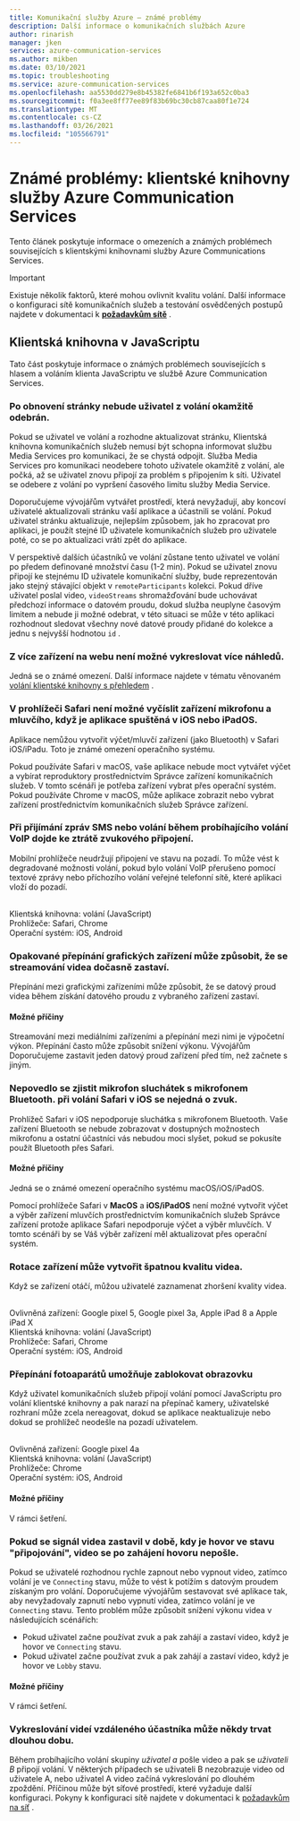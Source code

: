 ```yaml
---
title: Komunikační služby Azure – známé problémy
description: Další informace o komunikačních službách Azure
author: rinarish
manager: jken
services: azure-communication-services
ms.author: mikben
ms.date: 03/10/2021
ms.topic: troubleshooting
ms.service: azure-communication-services
ms.openlocfilehash: aa5530dd279e8b45382fe6841b6f193a652c0ba3
ms.sourcegitcommit: f0a3ee8ff77ee89f83b69bc30cb87caa80f1e724
ms.translationtype: MT
ms.contentlocale: cs-CZ
ms.lasthandoff: 03/26/2021
ms.locfileid: "105566791"
---
```

# <a name="known-issues-azure-communication-services-client-libraries"></a>Známé problémy: klientské knihovny služby Azure Communication Services
Tento článek poskytuje informace o omezeních a známých problémech souvisejících s klientskými knihovnami služby Azure Communications Services.

> [!IMPORTANT]
> Existuje několik faktorů, které mohou ovlivnit kvalitu volání. Další informace o konfiguraci sítě komunikačních služeb a testování osvědčených postupů najdete v dokumentaci k **[požadavkům sítě](https://docs.microsoft.com/azure/communication-services/concepts/voice-video-calling/network-requirements)** .


## <a name="javascript-client-library"></a>Klientská knihovna v JavaScriptu

Tato část poskytuje informace o známých problémech souvisejících s hlasem a voláním klienta JavaScriptu ve službě Azure Communication Services.

### <a name="after-refreshing-the-page-user-is-not-removed-from-the-call-immediately"></a>Po obnovení stránky nebude uživatel z volání okamžitě odebrán. 
Pokud se uživatel ve volání a rozhodne aktualizovat stránku, Klientská knihovna komunikačních služeb nemusí být schopna informovat službu Media Services pro komunikaci, že se chystá odpojit. Služba Media Services pro komunikaci neodebere tohoto uživatele okamžitě z volání, ale počká, až se uživatel znovu připojí za problém s připojením k síti. Uživatel se odebere z volání po vypršení časového limitu služby Media Service.

Doporučujeme vývojářům vytvářet prostředí, která nevyžadují, aby koncoví uživatelé aktualizovali stránku vaší aplikace a účastnili se volání. Pokud uživatel stránku aktualizuje, nejlepším způsobem, jak ho zpracovat pro aplikaci, je použít stejné ID uživatele komunikačních služeb pro uživatele poté, co se po aktualizaci vrátí zpět do aplikace.

V perspektivě dalších účastníků ve volání zůstane tento uživatel ve volání po předem definované množství času (1-2 min). Pokud se uživatel znovu připojí ke stejnému ID uživatele komunikační služby, bude reprezentován jako stejný stávající objekt v `remoteParticipants` kolekci.
Pokud dříve uživatel poslal video, `videoStreams` shromažďování bude uchovávat předchozí informace o datovém proudu, dokud služba neuplyne časovým limitem a nebude ji možné odebrat, v této situaci se může v této aplikaci rozhodnout sledovat všechny nové datové proudy přidané do kolekce a jednu s nejvyšší hodnotou `id` . 


### <a name="its-not-possible-to-render-multiple-previews-from-multiple-devices-on-web"></a>Z více zařízení na webu není možné vykreslovat více náhledů.
Jedná se o známé omezení. Další informace najdete v tématu věnovaném [volání klientské knihovny s přehledem](https://docs.microsoft.com/azure/communication-services/concepts/voice-video-calling/calling-sdk-features) .

### <a name="enumeration-of-the-microphone-and-speaker-devices-is-not-possible-in-safari-when-the-application-runs-on-ios-or-ipados"></a>V prohlížeči Safari není možné vyčíslit zařízení mikrofonu a mluvčího, když je aplikace spuštěná v iOS nebo iPadOS. 
Aplikace nemůžou vytvořit výčet/mluvčí zařízení (jako Bluetooth) v Safari iOS/iPadu. Toto je známé omezení operačního systému.

Pokud používáte Safari v macOS, vaše aplikace nebude moct vytvářet výčet a vybírat reproduktory prostřednictvím Správce zařízení komunikačních služeb. V tomto scénáři je potřeba zařízení vybrat přes operační systém. Pokud používáte Chrome v macOS, může aplikace zobrazit nebo vybrat zařízení prostřednictvím komunikačních služeb Správce zařízení.

### <a name="audio-connectivity-is-lost-when-receiving-sms-messages-or-calls-during-an-ongoing-voip-call"></a>Při přijímání zpráv SMS nebo volání během probíhajícího volání VoIP dojde ke ztrátě zvukového připojení.
Mobilní prohlížeče neudržují připojení ve stavu na pozadí. To může vést k degradované možnosti volání, pokud bylo volání VoIP přerušeno pomocí textové zprávy nebo příchozího volání veřejné telefonní sítě, které aplikaci vloží do pozadí.

<br/>Klientská knihovna: volání (JavaScript)
<br/>Prohlížeče: Safari, Chrome
<br/>Operační systém: iOS, Android

### <a name="repeatedly-switching-video-devices-may-cause-video-streaming-to-temporarily-stop"></a>Opakované přepínání grafických zařízení může způsobit, že se streamování videa dočasně zastaví.

Přepínání mezi grafickými zařízeními může způsobit, že se datový proud videa během získání datového proudu z vybraného zařízení zastaví.

#### <a name="possible-causes"></a>Možné příčiny
Streamování mezi mediálními zařízeními a přepínání mezi nimi je výpočetní výkon. Přepínání často může způsobit snížení výkonu. Vývojářům Doporučujeme zastavit jeden datový proud zařízení před tím, než začnete s jiným.

### <a name="bluetooth-headset-microphone-is-not-detected-therefore-is-not-audible-during-the-call-on-safari-on-ios"></a>Nepovedlo se zjistit mikrofon sluchátek s mikrofonem Bluetooth. při volání Safari v iOS se nejedná o zvuk.
Prohlížeč Safari v iOS nepodporuje sluchátka s mikrofonem Bluetooth. Vaše zařízení Bluetooth se nebude zobrazovat v dostupných možnostech mikrofonu a ostatní účastníci vás nebudou moci slyšet, pokud se pokusíte použít Bluetooth přes Safari.

#### <a name="possible-causes"></a>Možné příčiny
Jedná se o známé omezení operačního systému macOS/iOS/iPadOS. 

Pomocí prohlížeče Safari v **MacOS** a **iOS/iPadOS** není možné vytvořit výčet a výběr zařízení mluvčích prostřednictvím komunikačních služeb Správce zařízení protože aplikace Safari nepodporuje výčet a výběr mluvčích. V tomto scénáři by se Váš výběr zařízení měl aktualizovat přes operační systém.

### <a name="rotation-of-a-device-can-create-poor-video-quality"></a>Rotace zařízení může vytvořit špatnou kvalitu videa.
Když se zařízení otáčí, můžou uživatelé zaznamenat zhoršení kvality videa.

<br/>Ovlivněná zařízení: Google pixel 5, Google pixel 3a, Apple iPad 8 a Apple iPad X
<br/>Klientská knihovna: volání (JavaScript)
<br/>Prohlížeče: Safari, Chrome
<br/>Operační systém: iOS, Android


### <a name="camera-switching-makes-the-screen-freeze"></a>Přepínání fotoaparátů umožňuje zablokovat obrazovku 
Když uživatel komunikačních služeb připojí volání pomocí JavaScriptu pro volání klientské knihovny a pak narazí na přepínač kamery, uživatelské rozhraní může zcela nereagovat, dokud se aplikace neaktualizuje nebo dokud se prohlížeč neodešle na pozadí uživatelem.

<br/>Ovlivněná zařízení: Google pixel 4a
<br/>Klientská knihovna: volání (JavaScript)
<br/>Prohlížeče: Chrome
<br/>Operační systém: iOS, Android


#### <a name="possible-causes"></a>Možné příčiny
V rámci šetření.

### <a name="if-the-video-signal-was-stopped-while-the-call-is-in-connecting-state-the-video-will-not-be-sent-after-the-call-started"></a>Pokud se signál videa zastavil v době, kdy je hovor ve stavu "připojování", video se po zahájení hovoru nepošle. 
Pokud se uživatelé rozhodnou rychle zapnout nebo vypnout video, zatímco volání je ve `Connecting` stavu, může to vést k potížím s datovým proudem získaným pro volání. Doporučujeme vývojářům sestavovat své aplikace tak, aby nevyžadovaly zapnutí nebo vypnutí videa, zatímco volání je ve `Connecting` stavu. Tento problém může způsobit snížení výkonu videa v následujících scénářích:

 - Pokud uživatel začne používat zvuk a pak zahájí a zastaví video, když je hovor ve `Connecting` stavu.
 - Pokud uživatel začne používat zvuk a pak zahájí a zastaví video, když je hovor ve `Lobby` stavu.


#### <a name="possible-causes"></a>Možné příčiny
V rámci šetření.

###  <a name="sometimes-it-takes-a-long-time-to-render-remote-participant-videos"></a>Vykreslování videí vzdáleného účastníka může někdy trvat dlouhou dobu.
Během probíhajícího volání skupiny _uživatel a_ pošle video a pak se _uživateli B_ připojí volání. V některých případech se uživateli B nezobrazuje video od uživatele A, nebo uživatel A video začíná vykreslování po dlouhém zpoždění. Příčinou může být síťové prostředí, které vyžaduje další konfiguraci. Pokyny k konfiguraci sítě najdete v dokumentaci k [požadavkům na síť](https://docs.microsoft.com/azure/communication-services/concepts/voice-video-calling/network-requirements) .
